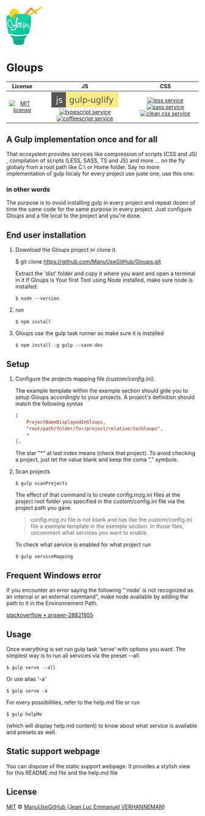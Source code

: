 ![logo](site/mzg2.ico)
# Gloups
|License|JS|CSS|
| :---: | :---: | :---: |
|[![MIT license][license-badge]][license-link]|[![uglify service][uglify-badge]][uglify-link] [![typescript service][typescript-badge]][typescript-link] [![coffeescript service][coffee-badge]][coffee-link]|[![less service][less-badge]][less-link] [![sass service][sass-badge]][sass-link] [![clean css service][cleanCSS-badge]][cleanCSS-link]|

## A Gulp implementation once and for all
That ecosystem provides services like compression of scripts (CSS and JS) , compilation of scripts (LESS, SASS, TS and JS) and more ... on the fly globaly from a root path like C:\ or Home folder. Say no more implementation of gulp localy for every project use juste one, use this one.

### in other words
The purpose is to ovoid installing gulp in every project and repeat dozen of time the same code for the same purpose in every project. Just configure Gloups and a file local to the project and you're done.

## End user installation

1. Download the Gloups project or clone it.
    
    $ git clone https://github.com/ManuUseGitHub/Gloups.git 
    
    Extract the 'dist' folder and copy it where you want and open a terminal in it 
    If Gloups is Your first Tool using Node installed, make sure node is installed.
    
    ```
    $ node --version
    ```

2.  run 
    
    ```
    $ npm install
    ```

3.  Gloups use the gulp task runner so make sure it is installed
    
    ```
    $ npm install -g gulp --save-dev
    ```
    

## Setup

1. Configure the projects mapping file *(custom/config.ini)*.  

    The example template within the exemple section should gide you to setup Gloups accordingly to your projects.
    A project's definition should match the following syntax 
    
    ```INI
    [
        ProjectNameDisplayedInGloups,
        "root/path/folder/for/project/relative/to/Gloups",
        *
    ],

    ```

    The star "\*" at last index means (check that project). To avoid checking a project, just let the value blank and keep the coma "," symbole.

2.  Scan projects

        $ gulp scanProjects 

    The effect of that command is to create config.mzg.ini files at the project root folder you specified in the custom/config.ini file via the project path you gave.

    > config.mzg.ini file is not blank and has like the custom/config.ini file a exemple template in the exemple section.
    > In those files, uncomment what services you want to enable.

    To check what service is enabled for what project run
    
    ```
    $ gulp serviceMapping    
    ```

## Frequent Windows error
If you encounter an error saying the following "'node' is not recognized as an internal or an external command", make node available by adding the path to it in the Environnement Path. 
    
[stackoverflow &bull; answer-28821955](https://stackoverflow.com/questions/23412938/node-is-not-recognized-as-an-internal-or-an-external-command-operable-program#answer-28821955)


## Usage
Once everything is set run gulp task 'serve' with options you want. The simplest way is to run all services via the preset --all.

    $ gulp serve --all

Or use alias '-a'

    $ gulp serve -a

For every possibilities, refer to the help.md file or run 

    $ gulp helpMe

(which will display help.md content) to know about what service is available and presets as well.

## Static support webpage
You can dispose of the static support webpage. It provides a stylish view for this README.md file and the help.md file

## License
[MIT][license-link] © [ManuUseGitHub (Jean Luc Emmanuel VERHANNEMAN)](https://www.linkedin.com/in/jean-luc-emmanuel-verhanneman-5a9381ab/)

[uglify-badge]: js-gulp--uglify-f9ea85.svg
[uglify-link]: https://www.npmjs.com/package/gulp-uglify

[typescript-badge]: https://img.shields.io/badge/ts-gulp--typescript-152740.svg?style=flat-square
[typescript-link]: https://www.npmjs.com/package/gulp-typescript

[coffee-badge]: https://img.shields.io/badge/coffee-gulp--coffee-3e2723.svg?style=flat-square
[coffee-link]: https://www.npmjs.com/package/gulp-coffee

[less-badge]: https://img.shields.io/badge/less-gulp--less-1d365d.svg?style=flat-square
[less-link]: https://www.npmjs.com/package/gulp-less

[sass-badge]: https://img.shields.io/badge/sass-gulp--sass-c6538c.svg?style=flat-square
[sass-link]: https://www.npmjs.com/package/gulp-sass

[cleanCSS-badge]: https://img.shields.io/badge/css-gulp--clean--css-17cfa3.svg?style=flat-square
[cleanCSS-link]: https://www.npmjs.com/package/gulp-clean-css

[license-badge]: http://img.shields.io/badge/license-MIT-blue.svg?style=flat-square
[license-link]: LICENSE

